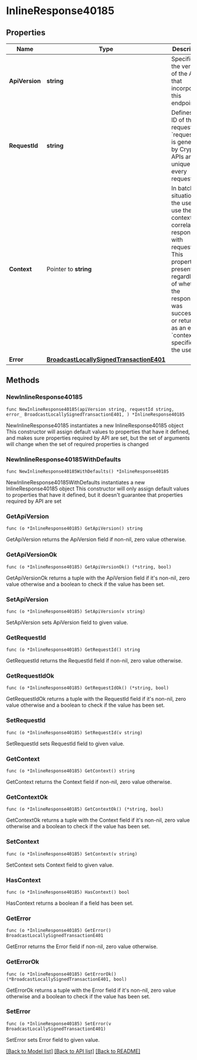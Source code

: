 # InlineResponse40185

## Properties

Name | Type | Description | Notes
------------ | ------------- | ------------- | -------------
**ApiVersion** | **string** | Specifies the version of the API that incorporates this endpoint. | 
**RequestId** | **string** | Defines the ID of the request. The &#x60;requestId&#x60; is generated by Crypto APIs and it&#39;s unique for every request. | 
**Context** | Pointer to **string** | In batch situations the user can use the context to correlate responses with requests. This property is present regardless of whether the response was successful or returned as an error. &#x60;context&#x60; is specified by the user. | [optional] 
**Error** | [**BroadcastLocallySignedTransactionE401**](BroadcastLocallySignedTransactionE401.md) |  | 

## Methods

### NewInlineResponse40185

`func NewInlineResponse40185(apiVersion string, requestId string, error_ BroadcastLocallySignedTransactionE401, ) *InlineResponse40185`

NewInlineResponse40185 instantiates a new InlineResponse40185 object
This constructor will assign default values to properties that have it defined,
and makes sure properties required by API are set, but the set of arguments
will change when the set of required properties is changed

### NewInlineResponse40185WithDefaults

`func NewInlineResponse40185WithDefaults() *InlineResponse40185`

NewInlineResponse40185WithDefaults instantiates a new InlineResponse40185 object
This constructor will only assign default values to properties that have it defined,
but it doesn't guarantee that properties required by API are set

### GetApiVersion

`func (o *InlineResponse40185) GetApiVersion() string`

GetApiVersion returns the ApiVersion field if non-nil, zero value otherwise.

### GetApiVersionOk

`func (o *InlineResponse40185) GetApiVersionOk() (*string, bool)`

GetApiVersionOk returns a tuple with the ApiVersion field if it's non-nil, zero value otherwise
and a boolean to check if the value has been set.

### SetApiVersion

`func (o *InlineResponse40185) SetApiVersion(v string)`

SetApiVersion sets ApiVersion field to given value.


### GetRequestId

`func (o *InlineResponse40185) GetRequestId() string`

GetRequestId returns the RequestId field if non-nil, zero value otherwise.

### GetRequestIdOk

`func (o *InlineResponse40185) GetRequestIdOk() (*string, bool)`

GetRequestIdOk returns a tuple with the RequestId field if it's non-nil, zero value otherwise
and a boolean to check if the value has been set.

### SetRequestId

`func (o *InlineResponse40185) SetRequestId(v string)`

SetRequestId sets RequestId field to given value.


### GetContext

`func (o *InlineResponse40185) GetContext() string`

GetContext returns the Context field if non-nil, zero value otherwise.

### GetContextOk

`func (o *InlineResponse40185) GetContextOk() (*string, bool)`

GetContextOk returns a tuple with the Context field if it's non-nil, zero value otherwise
and a boolean to check if the value has been set.

### SetContext

`func (o *InlineResponse40185) SetContext(v string)`

SetContext sets Context field to given value.

### HasContext

`func (o *InlineResponse40185) HasContext() bool`

HasContext returns a boolean if a field has been set.

### GetError

`func (o *InlineResponse40185) GetError() BroadcastLocallySignedTransactionE401`

GetError returns the Error field if non-nil, zero value otherwise.

### GetErrorOk

`func (o *InlineResponse40185) GetErrorOk() (*BroadcastLocallySignedTransactionE401, bool)`

GetErrorOk returns a tuple with the Error field if it's non-nil, zero value otherwise
and a boolean to check if the value has been set.

### SetError

`func (o *InlineResponse40185) SetError(v BroadcastLocallySignedTransactionE401)`

SetError sets Error field to given value.



[[Back to Model list]](../README.md#documentation-for-models) [[Back to API list]](../README.md#documentation-for-api-endpoints) [[Back to README]](../README.md)


